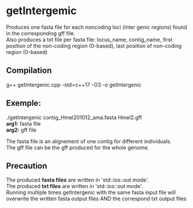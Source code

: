 # getIntergemic  
Produces one fasta file for each noncoding loci (inter genic regions) found in the corresponding gff file.  
Also produces a txt file per fasta file: locus_name, contig_name, first position of the non-coding region (0-based), last position of non-coding region (0-based)  
  
## Compilation  
g++ getIntergenic.cpp -std=c++17 -O3 -o getIntergenic  
  
## Exemple:  
./getIntergenic contig_Hmel201012_ama.fasta Hmel2.gff  
**arg1:** fasta file  
**arg2:** gff file  
  
The fasta file is an alignement of one contig for different individuals.  
The gff file can be the gff produced for the whole genome.  
  
## Precaution  
The produced **fasta files** are written in 'std::ios::out mode'.  
The produced **txt files** are written in 'std::ios::out mode'.  
Running multiple times getIntergenic with the same fasta input file will overwrite the written fasta output files AND the correspond txt output files  

